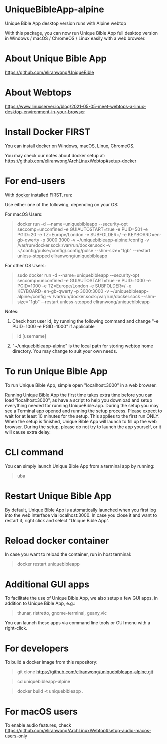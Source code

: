 # UniqueBibleApp-alpine
Unique Bible App desktop version runs with Alpine webtop

With this package, you can now run Unique Bible App full desktop version in Windows / macOS / ChromeOS / Linux easily with a web browser.

# About Unique Bible App
https://github.com/eliranwong/UniqueBible

# About Webtops
https://www.linuxserver.io/blog/2021-05-05-meet-webtops-a-linux-desktop-environment-in-your-browser

# Install Docker FIRST

You can install docker on Windows, macOS, Linux, ChromeOS.

You may check our notes about docker setup at: https://github.com/eliranwong/ArchLinuxWebtop#setup-docker

# For end-users

With <a href="https://www.docker.com">docker</a> installed FIRST, run:

Use either one of the following, depending on your OS:

For macOS Users:

> docker run -d --name=uniquebibleapp --security-opt seccomp=unconfined -e GUIAUTOSTART=true -e PUID=501 -e PGID=20 -e TZ=Europe/London -e SUBFOLDER=/ -e KEYBOARD=en-gb-qwerty -p 3000:3000 -v ~/uniquebibleapp-alpine:/config -v /var/run/docker.sock:/var/run/docker.sock -v ~/.config/pulse:/config/.config/pulse --shm-size="1gb" --restart unless-stopped eliranwong/uniquebibleapp

For other OS Users:

> sudo docker run -d --name=uniquebibleapp --security-opt seccomp=unconfined -e GUIAUTOSTART=true -e PUID=1000 -e PGID=1000 -e TZ=Europe/London -e SUBFOLDER=/ -e KEYBOARD=en-gb-qwerty -p 3000:3000 -v ~/uniquebibleapp-alpine:/config -v /var/run/docker.sock:/var/run/docker.sock --shm-size="1gb" --restart unless-stopped eliranwong/uniquebibleapp

Notes:

1) Check host user id, by running the following command and change "-e PUID=1000 -e PGID=1000" if applicable

> id [username]

2) "~/uniquebibleapp-alpine" is the local path for storing webtop home directory.  You may change to suit your own needs. 

# To run Unique Bible App

To run Unique Bible App, simple open "localhost:3000" in a web browser.

Running Unique Bible App the first time takes extra time before you can load "localhost:3000", as have a script to help you download and setup everything needed for running UniqueBible.app.  During the setup you may see a Terminal app opened and running the setup process.  Please expect to wait for at least 10 minutes for the setup.  This applies to the first run ONLY.  When the setup is finished, Unique Bible App will launch to fill up the web browser.  During the setup, please do not try to launch the app yourself, or it will cause extra delay.

# CLI command

You can simply launch Unique Bible App from a terminal app by running:

> uba

# Restart Unique Bible App

By default, Unique Bible App is automatically launched when you first log into the web interface via localhost:3000.  In case you close it and want to restart it, right click and select "Unique Bible App".

# Reload docker container

In case you want to reload the container, run in host terminal:

> docker restart uniquebibleapp

# Additional GUI apps

To facilitate the use of Unique Bible App, we also setup a few GUI apps, in addition to Unique Bible App, e.g.:

> thunar, ristretto, gnome-terminal, geany,vlc

You can launch these apps via command line tools or GUI menu with a right-click.

# For developers

To build a docker image from this repository:

> git clone https://github.com/eliranwong/uniquebibleapp-alpine.git

> cd uniquebibleapp-alpine

> docker build -t uniquebibleapp .

# For macOS users

To enable audio features, check https://github.com/eliranwong/ArchLinuxWebtop#setup-audio-macos-users-only
